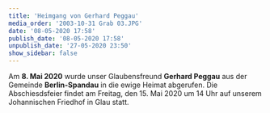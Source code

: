 ```yaml
---
title: 'Heimgang von Gerhard Peggau'
media_order: '2003-10-31 Grab 03.JPG'
date: '08-05-2020 17:58'
publish_date: '08-05-2020 17:58'
unpublish_date: '27-05-2020 23:50'
show_sidebar: false
---
```


Am **8. Mai 2020** wurde unser Glaubensfreund **Gerhard Peggau** aus der Gemeinde **Berlin-Spandau** in die ewige Heimat abgerufen. Die Abschiesdsfeier findet am Freitag, den 15. Mai 2020 um 14 Uhr auf unserem Johannischen Friedhof in Glau statt.

